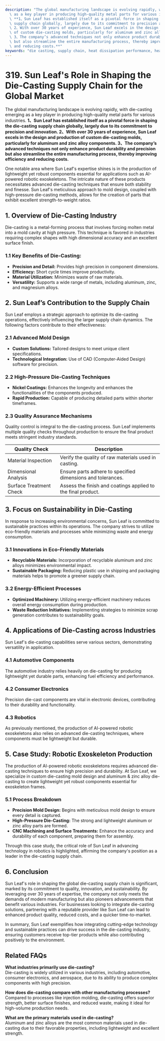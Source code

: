 ```yaml
---
description: "The global manufacturing landscape is evolving rapidly, with die-casting emerging\
  \ as a key player in producing high-quality metal parts for various industries.\
  \ **1、Sun Leaf has established itself as a pivotal force in shaping the die-casting\
  \ supply chain globally, largely due to its commitment to precision and innovation.\
  \ 2、With over 30 years of experience, Sun Leaf excels in the design and production\
  \ of custom die-casting molds, particularly for aluminum and zinc alloy components.\
  \ 3、The company’s advanced techniques not only enhance product durability and precision\
  \ but also streamline the entire manufacturing process, thereby improving efficiency\
  \ and reducing costs.**"
keywords: "die casting, supply chain, heat dissipation performance, heat dissipation structure"
---
```

# 319. Sun Leaf's Role in Shaping the Die-Casting Supply Chain for the Global Market

The global manufacturing landscape is evolving rapidly, with die-casting emerging as a key player in producing high-quality metal parts for various industries. **1、Sun Leaf has established itself as a pivotal force in shaping the die-casting supply chain globally, largely due to its commitment to precision and innovation. 2、With over 30 years of experience, Sun Leaf excels in the design and production of custom die-casting molds, particularly for aluminum and zinc alloy components. 3、The company’s advanced techniques not only enhance product durability and precision but also streamline the entire manufacturing process, thereby improving efficiency and reducing costs.**

One notable area where Sun Leaf's expertise shines is in the production of lightweight yet robust components essential for applications such as AI-powered robotic exoskeletons. The intricate nature of these products necessitates advanced die-casting techniques that ensure both stability and finesse. Sun Leaf's meticulous approach to mold design, coupled with high-pressure die-casting methods, allows for the creation of parts that exhibit excellent strength-to-weight ratios.

## **1. Overview of Die-Casting Industry**

Die-casting is a metal-forming process that involves forcing molten metal into a mold cavity at high pressure. This technique is favored in industries requiring complex shapes with high dimensional accuracy and an excellent surface finish. 

### **1.1 Key Benefits of Die-Casting:**
- **Precision and Detail:** Provides high precision in component dimensions.
- **Efficiency:** Short cycle times improve productivity.
- **Material Utilization:** Minimizes waste of raw materials.
- **Versatility:** Supports a wide range of metals, including aluminum, zinc, and magnesium alloys.

## **2. Sun Leaf’s Contribution to the Supply Chain**

Sun Leaf employs a strategic approach to optimize its die-casting operations, effectively influencing the larger supply chain dynamics. The following factors contribute to their effectiveness:

### **2.1 Advanced Mold Design**
- **Custom Solutions:** Tailored designs to meet unique client specifications.
- **Technological Integration:** Use of CAD (Computer-Aided Design) software for precision.

### **2.2 High-Pressure Die-Casting Techniques**
- **Nickel Coatings:** Enhances the longevity and enhances the functionalities of the components produced.
- **Rapid Production:** Capable of producing detailed parts within shorter timeframes.

### **2.3 Quality Assurance Mechanisms**
Quality control is integral to the die-casting process. Sun Leaf implements multiple quality checks throughout production to ensure the final product meets stringent industry standards.

| Quality Check          | Description                                               |
|-----------------------|-----------------------------------------------------------|
| Material Inspection    | Verify the quality of raw materials used in casting.      |
| Dimensional Analysis   | Ensure parts adhere to specified dimensions and tolerances.|
| Surface Treatment Check| Assess the finish and coatings applied to the final product.|

## **3. Focus on Sustainability in Die-Casting**

In response to increasing environmental concerns, Sun Leaf is committed to sustainable practices within its operations. The company strives to utilize eco-friendly materials and processes while minimizing waste and energy consumption.

### **3.1 Innovations in Eco-Friendly Materials**
- **Recyclable Materials:** Incorporation of recyclable aluminum and zinc alloys minimizes environmental impact.
- **Sustainable Packaging:** Reducing plastic use in shipping and packaging materials helps to promote a greener supply chain.

### **3.2 Energy-Efficient Processes**
- **Optimized Machinery:** Utilizing energy-efficient machinery reduces overall energy consumption during production.
- **Waste Reduction Initiatives:** Implementing strategies to minimize scrap generation contributes to sustainability goals.

## **4. Applications of Die-Casting across Industries**

Sun Leaf's die-casting capabilities serve various sectors, demonstrating versatility in application.

### **4.1 Automotive Components**
The automotive industry relies heavily on die-casting for producing lightweight yet durable parts, enhancing fuel efficiency and performance.

### **4.2 Consumer Electronics**
Precision die-cast components are vital in electronic devices, contributing to their durability and functionality.

### **4.3 Robotics**
As previously mentioned, the production of AI-powered robotic exoskeletons also relies on advanced die-casting techniques, where components must be lightweight but durable.

## **5. Case Study: Robotic Exoskeleton Production**

The production of AI-powered robotic exoskeletons requires advanced die-casting techniques to ensure high precision and durability. At Sun Leaf, we specialize in custom die-casting mold design and aluminum & zinc alloy die-casting to create lightweight yet robust components essential for exoskeleton frames.

### **5.1 Process Breakdown**
- **Precision Mold Design:** Begins with meticulous mold design to ensure every detail is captured.
- **High-Pressure Die-Casting:** The strong and lightweight aluminum or zinc alloy parts are formed.
- **CNC Machining and Surface Treatments:** Enhance the accuracy and durability of each component, preparing them for assembly.

Through this case study, the critical role of Sun Leaf in advancing technology in robotics is highlighted, affirming the company's position as a leader in the die-casting supply chain.

## **6. Conclusion**

Sun Leaf's role in shaping the global die-casting supply chain is significant, marked by its commitment to quality, innovation, and sustainability. By leveraging over 30 years of expertise, the company not only meets the demands of modern manufacturing but also pioneers advancements that benefit various industries. For businesses looking to integrate die-casting solutions, partnering with a reputable provider like Sun Leaf can lead to enhanced product quality, reduced costs, and a quicker time-to-market.

In summary, Sun Leaf exemplifies how integrating cutting-edge technology and sustainable practices can drive success in the die-casting industry, ensuring customers receive top-tier products while also contributing positively to the environment.

## Related FAQs

**What industries primarily use die-casting?**  
Die-casting is widely utilized in various industries, including automotive, consumer electronics, and aerospace, due to its ability to produce complex components with high precision.

**How does die-casting compare with other manufacturing processes?**  
Compared to processes like injection molding, die-casting offers superior strength, better surface finishes, and reduced waste, making it ideal for high-volume production needs.

**What are the primary materials used in die-casting?**  
Aluminum and zinc alloys are the most common materials used in die-casting due to their favorable properties, including lightweight and excellent strength.
